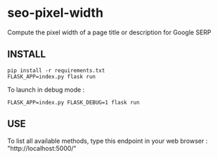 # seo-pixel-width
Compute the pixel width of a page title or description for Google SERP

## INSTALL
```
pip install -r requirements.txt
FLASK_APP=index.py flask run
```

To launch in debug mode :
```
FLASK_APP=index.py FLASK_DEBUG=1 flask run
```

## USE
To list all available methods, type this endpoint in your web browser : "http://localhost:5000/"
